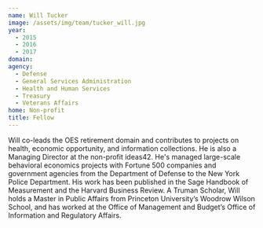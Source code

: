 ```yaml
---
name: Will Tucker
image: /assets/img/team/tucker_will.jpg
year: 
  - 2015
  - 2016
  - 2017
domain:
agency:
  - Defense
  - General Services Administration
  - Health and Human Services
  - Treasury
  - Veterans Affairs
home: Non-profit
title: Fellow
---
```


Will co-leads the OES retirement domain and contributes to projects on health, economic opportunity, and information collections.  He is also a Managing Director at the non-profit ideas42. He's managed large-scale behavioral economics projects with Fortune 500 companies and government agencies from the Department of Defense to the New York Police Department. His work has been published in the Sage Handbook of Measurement and the Harvard Business Review. A Truman Scholar, Will holds a Master in Public Affairs from Princeton University’s Woodrow Wilson School, and has worked at the Office of Management and Budget’s Office of Information and Regulatory Affairs.	

